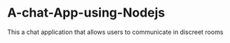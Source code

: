 # A-chat-App-using-Nodejs
This a chat application that allows users to communicate in discreet rooms
